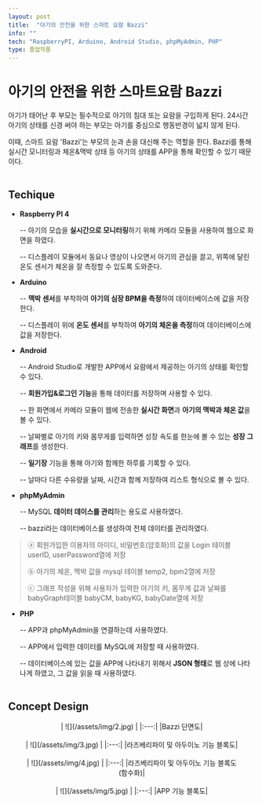 ```yaml
---
layout: post
title:  "아기의 안전을 위한 스마트 요람 Bazzi"
info: ""
tech: "RaspberryPI, Arduino, Android Studio, phpMyAdmin, PHP"
type: 졸업작품
---
```


# 아기의 안전을 위한 스마트요람 Bazzi

아기가 태어난 후 부모는 필수적으로 아기의 침대 또는 요람을 구입하게 된다. 24시간 아기의 상태를 신경 써야 하는 부모는 아기를 중심으로 행동반경이 넓지 않게 된다.

이때, 스마트 요람 'Bazzi'는 부모의 눈과 손을 대신해 주는 역할을 한다. Bazzi를 통해 실시간 모니터링과 체온&맥박 상태 등 아기의 상태를 APP을 통해 확인할 수 있기 때문이다.<br><br>

## Techique


- **Raspberry PI 4**

	-- 아기의 모습을 **실시간으로 모니터링**하기 위해 카메라 모듈을 사용하여 웹으로 화면을 하였다.

	-- 디스플레이 모듈에서 동요나 영상이 나오면서 아기의 관심을 끌고, 위쪽에 달린 온도 센서가 체온을 잘 측정할 수 있도록 도와준다.

- **Arduino**

	-- **맥박 센서**를 부착하여 **아기의 심장 BPM을 측정**하여 데이터베이스에 값을 저장한다.

	-- 디스플레이 위에 **온도 센서**를 부착하여 **아기의 체온을 측정**하여 데이터베이스에 값을 저장한다.

- **Android**

	-- Android Studio로 개발한 APP에서 요람에서 제공하는 아기의 상태를 확인할 수 있다.

	-- **회원가입&로그인 기능**을 통해 데이터를 저장하며 사용할 수 있다.

	-- 한 화면에서 카메라 모듈이 웹에 전송한 **실시간 화면**과 **아기의 맥박과 체온 값**을 볼 수 있다.

	--  날짜별로 아기의 키와 몸무게를 입력하면 성장 속도를 한눈에 볼 수 있는 **성장 그래프**를 생성한다.

	-- **일기장** 기능을 통해 아기와 함께한 하루를 기록할 수 있다.

	-- 날마다 다른 수유량을 날짜, 시간과 함께 저장하여 리스트 형식으로 볼 수 있다.

- **phpMyAdmin**

	-- MySQL **데이터 데이스를 관리**하는 용도로 사용하였다.

	-- bazzi라는 데이터베이스를 생성하여 전체 데이터를 관리하였다.

 > ⓐ 회원가입한 이용자의 아이디, 비밀번호(암호화)의 값을 Login 테이블 userID, userPassword열에 저장
 > 
 > ⓑ 아기의 체온, 맥박 값을 mysql 테이블 temp2, bpm2열에 저장
 > 
 > ⓒ 그래프 작성을 위해 사용자가 입력한 아기의 키, 몸무게 값과 날짜를 babyGraph테이블 babyCM, babyKG, babyDate열에 저장

- **PHP**

	-- APP과 phpMyAdmin을 연결하는데 사용하였다.

	-- APP에서 입력한 데이터를 MySQL에 저장할 때 사용하였다.

	-- 데이터베이스에 있는 값을 APP에 나타내기 위해서 **JSON 형태**로 웹 상에 나타나게 하였고, 그 값을 읽을 때 사용하였다.<br><br>

## Concept Design

<center>
| ![](/assets/img/2.jpg) |
|:---:|
|Bazzi 단면도|
</center>
<br>

<center>
| ![](/assets/img/3.jpg) |
|:---:|
|라즈베리파이 및 아두이노 기능 블록도|
</center>
<br>

<center>
| ![](/assets/img/4.jpg) |
|:---:|
|라즈베리파이 및 아두이노 기능 블록도<br>(함수화)|
</center>
<br>

<div style="text-align: center">
| ![](/assets/img/5.jpg) |
|:---:|
|APP 기능 블록도|
</div>
<br>